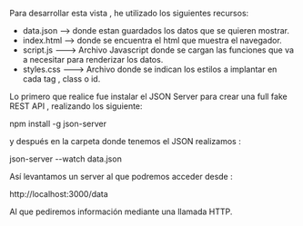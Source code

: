 Para desarrollar esta vista , he utilizado los siguientes recursos:

- data.json --> donde estan guardados los datos que se quieren mostrar. 
- index.html --> donde se encuentra el html que muestra el navegador.
- script.js ---> Archivo Javascript donde se cargan las funciones que va a necesitar para renderizar los datos. 
- styles.css ---> Archivo donde se indican los estilos a implantar en cada tag , class o id. 

Lo primero que realice fue instalar el JSON Server para crear una full fake REST API , realizando los siguiente:

npm install -g json-server

y después en la carpeta donde tenemos el JSON realizamos :

json-server --watch data.json

Así levantamos un server al que podremos acceder desde :

http://localhost:3000/data

Al que pediremos información mediante una llamada HTTP.
